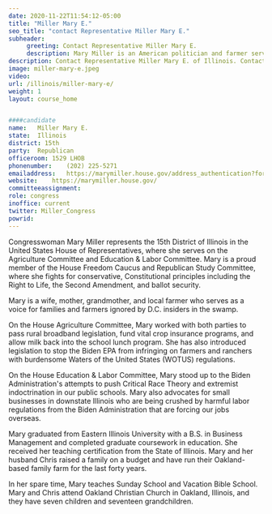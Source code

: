 ```yaml
---
date: 2020-11-22T11:54:12-05:00
title: "Miller Mary E."
seo_title: "contact Representative Miller Mary E."
subheader:
     greeting: Contact Representative Miller Mary E. 
     description: Mary Miller is an American politician and farmer serving as the U.S. Representative from Illinois's 15th congressional district. She is a member of the Republican Party.
description: Contact Representative Miller Mary E. of Illinois. Contact information for Miller Mary E. includes email address, phone number, and mailing address.
image: miller-mary-e.jpeg
video: 
url: /illinois/miller-mary-e/
weight: 1
layout: course_home


####candidate
name:	Miller Mary E.
state:	Illinois
district: 15th
party:	Republican
officeroom:	1529 LHOB
phonenumber:	(202) 225-5271
emailaddress:	https://marymiller.house.gov/address_authentication?form=/contact
website:	https://marymiller.house.gov/
committeeassignment: 
role: congress
inoffice: current
twitter: Miller_Congress
powrid: 
---
```


Congresswoman Mary Miller represents the 15th District of Illinois in the United States House of Representatives, where she serves on the Agriculture Committee and Education & Labor Committee. Mary is a proud member of the House Freedom Caucus and Republican Study Committee, where she fights for conservative, Constitutional principles including the Right to Life, the Second Amendment, and ballot security.

Mary is a wife, mother, grandmother, and local farmer who serves as a voice for families and farmers ignored by D.C. insiders in the swamp.

On the House Agriculture Committee, Mary worked with both parties to pass rural broadband legislation, fund vital crop insurance programs, and allow milk back into the school lunch program. She has also introduced legislation to stop the Biden EPA from infringing on farmers and ranchers with burdensome Waters of the United States (WOTUS) regulations.

On the House Education & Labor Committee, Mary stood up to the Biden Administration's attempts to push Critical Race Theory and extremist indoctrination in our public schools. Mary also advocates for small businesses in downstate Illinois who are being crushed by harmful labor regulations from the Biden Administration that are forcing our jobs overseas.

Mary graduated from Eastern Illinois University with a B.S. in Business Management and completed graduate coursework in education. She received her teaching certification from the State of Illinois. Mary and her husband Chris raised a family on a budget and have run their Oakland-based family farm for the last forty years.

In her spare time, Mary teaches Sunday School and Vacation Bible School. Mary and Chris attend Oakland Christian Church in Oakland, Illinois, and they have seven children and seventeen grandchildren.